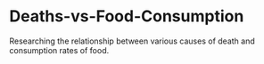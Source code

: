# Deaths-vs-Food-Consumption
Researching the relationship between various causes of death and consumption rates of food.
